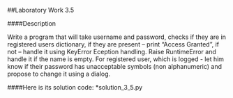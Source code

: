 ##Laboratory Work 3.5

####Description

Write a program that will take username and password, 
checks if they are in registered users dictionary, 
if they are present – print “Access Granted”, 
if not – handle it using KeyError Eception handling. 
Raise RuntimeError and handle it if the name is empty. 
For registered user, which is logged - let him know 
if their password has unacceptable symbols (non alphanumeric) 
and propose to change it using a dialog.

####Here is its solution code:
*solution_3_5.py
```python

```